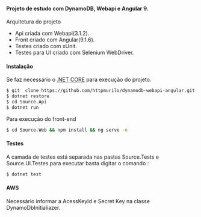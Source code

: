 #### Projeto de estudo com DynamoDB, Webapi e Angular 9.


Arquitetura do projeto
- Api criada com Webapi(3.1.2).
- Front criado com Angular(9.1.6).
- Testes criado com xUnit.
- Testes para UI criado com Selenium WebDriver.

#### Instalação

Se faz  necessário o [.NET CORE](https://dotnet.microsoft.com/download) para execução do projeto.

```sh
$ git  clone https://github.com/httpmurilo/dynamodb-webapi-angular.git
$ dotnet restore
$ cd Source.Api 
$ dotnet run
```

Para execução do front-end

```sh
$ cd Source.Web && npm install && ng serve -o
```

#### Testes

A camada de testes está separada nas pastas Source.Tests e Source.Ui.Testes para executar basta digitar o comando : 
```sh
$ dotnet test
```

#### AWS

Necessário informar a AcessKeyId e Secret Key na classe DynamoDbInitialiazer.
